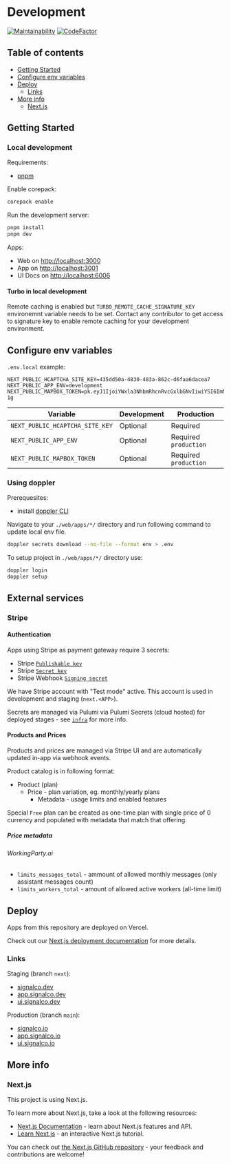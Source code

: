 # Development

[![Maintainability](https://api.codeclimate.com/v1/badges/8f6479343e1e51f2a2d1/maintainability)](https://codeclimate.com/github/signalco-io/signalco/maintainability)
[![CodeFactor](https://www.codefactor.io/repository/github/signalco-io/signalco/badge)](https://www.codefactor.io/repository/github/signalco-io/signalco)

## Table of contents

- [Getting Started](#getting-started)
- [Configure env variables](#configure-env-variables)
- [Deploy](#deploy)
  - [Links](#links)
- [More info](#more-info)
  - [Next.js](#nextjs)

## Getting Started

### Local development

Requirements:

- [pnpm](https://pnpm.io/installation)

Enable corepack:

```bash
corepack enable
```

Run the development server:

```bash
pnpm install
pnpm dev
```

Apps:

- Web on [http://localhost:3000](http://localhost:3000)
- App on [http://localhost:3001](http://localhost:3001)
- UI Docs on [http://localhost:6006](http://localhost:6006)

#### Turbo in local development

Remote caching is enabled but `TURBO_REMOTE_CACHE_SIGNATURE_KEY` environemnt variable needs to be set. Contact any contributor to get access to signature key to enable remote caching for your development environment.

## Configure env variables

`.env.local` example:

```raw
NEXT_PUBLIC_HCAPTCHA_SITE_KEY=435dd50a-4830-483a-862c-d6faa6dacea7
NEXT_PUBLIC_APP_ENV=development
NEXT_PUBLIC_MAPBOX_TOKEN=pk.eyJ1IjoiYWxla3NhbmRhcnRvcGxlbGNvIiwiYSI6ImNsMXpiYzhwejBrNHczaW10cGpwdn.lgCHgLs6qBDqbpA-1g
```

| Variable | Development | Production |
|----------|-------------|------------|
| `NEXT_PUBLIC_HCAPTCHA_SITE_KEY` | Optional | Required |
| `NEXT_PUBLIC_APP_ENV` | Optional | Required `production` |
| `NEXT_PUBLIC_MAPBOX_TOKEN` | Optional | Required `production` |

### Using doppler

Prerequesites:

- install [doppler CLI](https://docs.doppler.com/docs/install-cli)

Navigate to your `./web/apps/*/` directory and run following command to update local env file.

```bash
doppler secrets download --no-file --format env > .env
```

To setup project in `./web/apps/*/` directory use:

```bash
doppler login
doppler setup
```

## External services

### Stripe

#### Authentication

Apps using Stripe as payment gateway require 3 secrets:

- Stripe [`Publishable key`](https://dashboard.stripe.com/apikeys)
- Stripe [`Secret key`](https://dashboard.stripe.com/apikeys)
- Stripe Webhook [`Signing secret`](https://dashboard.stripe.com/webhooks)

We have Stripe account with "Test mode" active. This account is used in development and staging (`next.<APP>`).

Secrets are managed via Pulumi via Pulumi Secrets (cloud hosted) for deployed stages - see [`infra`](../infra/README.md) for more info.

#### Products and Prices

Products and prices are managed via Stripe UI and are automatically updated in-app via webhook events.

Product catalog is in following format:

- Product (plan)
  - Price - plan variation, eg. monthly/yearly plans
    - Metadata - usage limits and enabled features

Special `Free` plan can be created as one-time plan with single price of 0 currency and populated with metadata that match that offering.

##### Price metadata

###### WorkingParty.ai

- `limits_messages_total` - ammount of allowed monthly messages (only assistant messages count)
- `limits_workers_total` - amount of allowed active workers (all-time limit)

## Deploy

Apps from this repository are deployed on Vercel.

Check out our [Next.js deployment documentation](https://nextjs.org/docs/deployment) for more details.

### Links

Staging (branch `next`):

- [signalco.dev](https://www.signalco.dev)
- [app.signalco.dev](https://app.signalco.dev)
- [ui.signalco.dev](https://ui.signalco.dev)

Production (branch `main`):

- [signalco.io](https://www.signalco.io)
- [app.signalco.io](https://app.signalco.io)
- [ui.signalco.io](https://ui.signalco.io)

## More info

### Next.js

This project is using Next.js.

To learn more about Next.js, take a look at the following resources:

- [Next.js Documentation](https://nextjs.org/docs) - learn about Next.js features and API.
- [Learn Next.js](https://nextjs.org/learn) - an interactive Next.js tutorial.

You can check out [the Next.js GitHub repository](https://github.com/vercel/next.js/) - your feedback and contributions are welcome!
